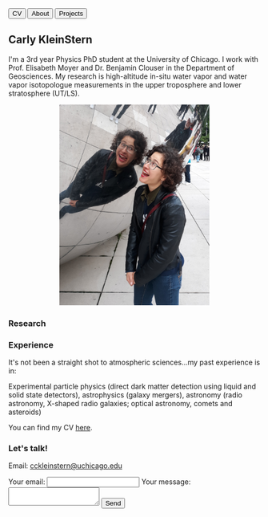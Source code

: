 

<div class="topnav">
  <a href="https://carlykleinstern.github.io/KleinStern_CV_publish.pdf">
    <button>CV</button></a>
  <a href="https://carlykleinstern.github.io/aboutme.html">
    <button>About</button></a>
  <a href="https://carlykleinstern.github.io/projects.html">
    <button>Projects</button></a>
</div>

         

         
## **Carly KleinStern**

I'm a 3rd year Physics PhD student at the University of Chicago. I work with Prof. Elisabeth Moyer and Dr. Benjamin Clouser in the Department of Geosciences. My research is high-altitude in-situ water vapor and water vapor isotopologue measurements in the upper troposphere and lower stratosphere (UT/LS). 


<p align="center">
<img width="300" src= "photos/bean.jpg" alt="Carly">
</p>


### **Research**




### **Experience**
It's not been a straight shot to atmospheric sciences...my past experience is in:

Experimental particle physics (direct dark matter detection using liquid and solid state detectors), astrophysics (galaxy mergers), astronomy (radio astronomy, X-shaped radio galaxies; optical astronomy, comets and asteroids)

You can find my CV [here](https://carlykleinstern.github.io/KleinStern_CV_publish.pdf).


### **Let's talk!**
Email: cckleinstern@uchicago.edu

<form
  action="https://formspree.io/f/mwkypbvd"
  method="POST"
>
  <label>
    Your email:
    <input type="email" name="_replyto">
  </label>
  <label>
    Your message:
    <textarea name="message"></textarea>
  </label>
  <!-- your other form fields go here -->
  <button type="submit">Send</button>
</form>
